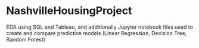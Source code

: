 # NashvilleHousingProject
EDA using SQL and Tableau, and additionally Jupyter notebook files used to create and compare predictive models (Linear Regression, Decision Tree, Random Forest)
